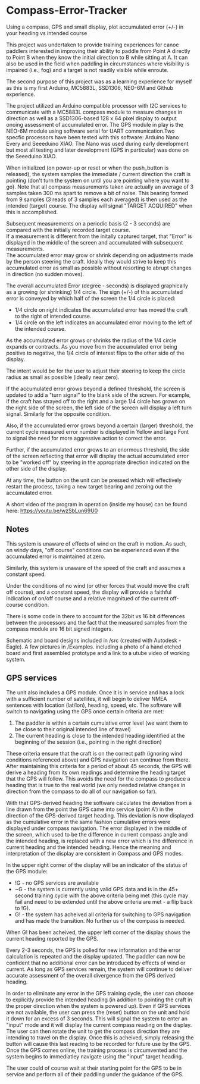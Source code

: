# Compass-Error-Tracker
Using a compass, GPS and small display, plot accumulated error (+/-) in your heading vs intended course


This project was undertaken to provide training experiences for canoe paddlers interested in improving their ability to paddle from Point A 
directly to Point B when they know the initial direction to B while sitting at A. It can also be used in the field when paddling in circumstances where 
visibility is impaired (i.e., fog) and a target is not readily visible while enroute.

The second purpose of this project was as a learning experience for myself as this is my first Arduino, MC5883L, SSD1306, NEO-6M and Github experience. 

The project utilized an Arduino compatible processor with I2C services to communicate with a MC5883L compass module to measure changes in direction 
as well as a SSD1306-based 128 x 64 pixel display to output onoing assessment of accumulated error.  The GPS module in play is the NEO-6M module using software serial for UART communication.Two specfic processors have been tested with this software:  Arduino Nano Every and Seeeduino XIAO.  The Nano was used during early development but most all testing and later development (GPS in particular) was done on the Seeeduino XIAO. 

When initialized (on power-up or reset or when the push_button is released), the system samples the immediate / current direction the craft is pointing (don't turn the system on until you are pointing where you want to go).  Note that all compass measurements taken are actually an average of 3 samples taken 300 ms apart to remove a bit of noise.  This bearing formed from 9 samples (3 reads of 3 samples each averaged) is then used as the intended (target) course.  The display will signal "TARGET ACQUIRED" when this is accomplished. 

Subsequent measurements on a periodic basis (2 - 3 seconds) are compared with the initially recorded target course.  
If a measurement is different from the initally captured target, that "Error" is displayed in the middle of the screen and accumulated with subsequent measurements.  
The accumulated error may grow or shrink depending on adjustments made by the person steering the craft. Ideally
they would strive to keep this accumulated error as small as possible without resorting to abrupt changes in direction (no sudden moves).

The overall accumulated Error (degree - seconds) is displayed graphically as a growing (or shrinking) 1/4 circle. The sign (+/-) of this accumulated
error is conveyed by which half of the screen the 1/4 circle is placed:

- 1/4 circle on right indicates the accumulated error has moved the craft to the right of intended course.
- 1/4 circle on the left indicates an accumulated error moving to the left of the intended course.

As the accumulated error grows or shrinks the radius of the 1/4 circle expands or contracts. As you move from the accumulated error being positive to negative, 
the 1/4 circle of interest flips to the other side of the display.

The intent would be for the user to adjust their steering to keep the circle radius as small as possible (ideally near zero). 

If the accumulated error grows beyond a defined threshold, the screen is updated to add a "turn signal" to the blank side of the screen.  For example, if the craft has strayed off to the right and a large 1/4 circle has grown on the right side of the screen, the left side of the screen will display a left turn signal.  Similarly for the opposite condition.  


Also, if the accumulated error grows beyond a certain (larger) threshold, the current cycle measured error number is displayed in Yellow and large Font to signal the need for more aggressive action to correct the error.

Further, if the accumulated error grows to an enormous threshold, the side of the screen reflecting that error will display the actual accumulated error to be "worked off" by steering in the appropriate direction indicated on the other side of the display. 

At any time, the button on the unit can be pressed which will effectively restart the process, taking a new target bearing and zeroing out the accumulated error. 

A short video of the program in operation (inside my house) can be found here:  https://youtu.be/wzSbLun69U0

## Notes

This system is unaware of effects of wind on the craft in motion.  As such, on windy days, "off course" conditions can be experienced even
if the accumulated error is maintained at zero. 

Similarly, this system is unaware of the speed of the craft and assumes a constant speed. 

Under the conditions of no wind (or other forces that would move the craft off course), and a constant speed, the display will provide a faithful indication of on/off course and a relative magnitued of the current off-course condition. 

There is some  code in there to account for the 32bit vs 16 bit differences between the processors and the fact that the measured samples from the compass module are 16 bit signed integers.

Schematic and board designs included in /src (created with Autodesk - Eagle).
A few pictures in /Examples. including a photo of a hand etched board and first assembled prototype and a link to a utube video of working system.

## GPS services

The unit also includes a GPS module.  Once it is in service and has a lock with a sufficient number of satellites, it will begin to deliver NMEA sentences with location (lat/lon), heading, speed, etc.  The software will switch to navigating using the GPS once certain criteria are met:

1. The paddler is within a certain cumulative error level (we want them to be close to their original intended line of travel)
2. The current heading is close to the intended heading identified at the beginning of the session (i.e., pointing in the right direction)

These criteria ensure that the craft is on the correct path (ignoring wind conditions referenced above) and GPS navigation can continue from there. 
After maintaining this criteria for a period of about 45 seconds, the GPS will derive a heading from its own readings and determine the heading target that the GPS will follow.
This avoids the need for the compass to produce a heading that is true to the real world (we only needed relative changes in direction from the compass to do all of our navigation so far). 

With that GPS-derived heading the software calculates the deviation from a line drawn from the point the GPS came into service (point A') in the direction of the GPS-derived target heading.  This deviation is now displayed as the cumulative error in the same fashion cumulative errors were displayed under compass navigation. The error displayed in the middle of the screen, which used to be the difference in current compass angle and the intended heading, is replaced with a new error which is the difference in current heading and the intended heading. Hence the meaning and interpretation of the display are consistent in Compass and GPS modes. 

In the upper right corner of the display will be an indicator of the status of the GPS module:
- !G - no GPS services are available
- ~G - the system is currently using valid GPS data and is in the 45+ second training cycle with the above criteria being met (this cycle may fail and need to be extended until the above criteria are met - a flip back to !G).
- G! - the system has acheived all criteria for switching to GPS navigation and has made the transition. No further us of the compass is needed. 

When G! has been acheived, the upper left corner of the display shows the current heading reported by the GPS. 

Every 2-3 seconds, the GPS is polled for new information and the error calculation is repeated and the display updated.  The paddler can now be confident that no additional error can be introduced by effects of wind or current.  As long as GPS services remain, the system will continue to deliver accurate assessment of the overall divergence from the GPS derived heading.  

In order to eliminate any error in the GPS training cycle, the user can choose to explicitly provide the intended heading (in addition to pointing the craft in the proper direction when the system is powered up).   Even if GPS services are not available, the user can press the (reset) button on the unit and hold it down for an excess of 3 seconds.  This will signal the system to enter an "input" mode and it will display the current compass reading on the display.  The user can then rotate the unit to get the compass direction they are intending to travel on the display.  Once this is acheived, simply releasing the button will cause this last reading to be recorded for future use by the GPS.  Once the GPS comes online, the training process is circumvented and the system begins to immediatley navigate using the "input" target heading. 

The user could of course wait at their starting point for the GPS to be in service and perform all of their paddling under the guidance of the GPS. 


